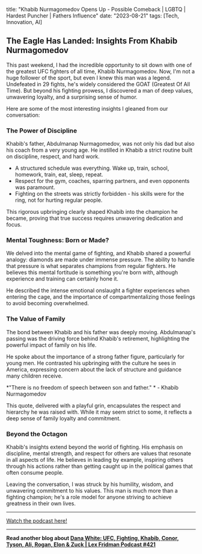

title: "Khabib Nurmagomedov Opens Up - Possible Comeback | LGBTQ | Hardest Puncher | Fathers Influence"
date: "2023-08-21"
tags: [Tech, Innovation, AI]


## The Eagle Has Landed: Insights From Khabib Nurmagomedov

This past weekend, I had the incredible opportunity to sit down with one of the greatest UFC fighters of all time, Khabib Nurmagomedov. Now, I'm not a huge follower of the sport, but even I knew this man was a legend. Undefeated in 29 fights, he's widely considered the GOAT (Greatest Of All Time). But beyond his fighting prowess, I discovered a man of deep values, unwavering loyalty, and a surprising sense of humor. 

Here are some of the most interesting insights I gleaned from our conversation:

### The Power of Discipline

Khabib's father, Abdulmanap Nurmagomedov, was not only his dad but also his coach from a very young age. He instilled in Khabib a strict routine built on discipline, respect, and hard work. 

* A structured schedule was everything. Wake up, train, school, homework, train, eat, sleep, repeat.
* Respect for the gym, coaches, sparring partners, and even opponents was paramount.
* Fighting on the streets was strictly forbidden - his skills were for the ring, not for hurting regular people.

This rigorous upbringing clearly shaped Khabib into the champion he became, proving that true success requires unwavering dedication and focus.

### Mental Toughness: Born or Made?

We delved into the mental game of fighting, and Khabib shared a powerful analogy: diamonds are made under immense pressure. The ability to handle that pressure is what separates champions from regular fighters. He believes this mental fortitude is something you're born with, although experience and training can certainly hone it. 

He described the intense emotional onslaught a fighter experiences when entering the cage, and the importance of compartmentalizing those feelings to avoid becoming overwhelmed. 

### The Value of Family

The bond between Khabib and his father was deeply moving. Abdulmanap's passing was the driving force behind Khabib's retirement, highlighting the powerful impact of family on his life. 

He spoke about the importance of a strong father figure, particularly for young men. He contrasted his upbringing with the culture he sees in America, expressing concern about the lack of structure and guidance many children receive. 

*"There is no freedom of speech between son and father." * - Khabib Nurmagomedov

This quote, delivered with a playful grin, encapsulates the respect and hierarchy he was raised with. While it may seem strict to some, it reflects a deep sense of family loyalty and commitment.

### Beyond the Octagon

Khabib's insights extend beyond the world of fighting. His emphasis on discipline, mental strength, and respect for others are values that resonate in all aspects of life. He believes in leading by example, inspiring others through his actions rather than getting caught up in the political games that often consume people. 

Leaving the conversation, I was struck by his humility, wisdom, and unwavering commitment to his values. This man is much more than a fighting champion; he's a role model for anyone striving to achieve greatness in their own lives.

---

<a href="https://youtube.com/watch?v=01BBVAZ3HDY" target="_blank">Watch the podcast here!</a>


---

**Read another blog about [Dana White: UFC, Fighting, Khabib, Conor, Tyson, Ali, Rogan, Elon & Zuck | Lex Fridman Podcast #421](./20240325-danawhite-lexfridman)**
